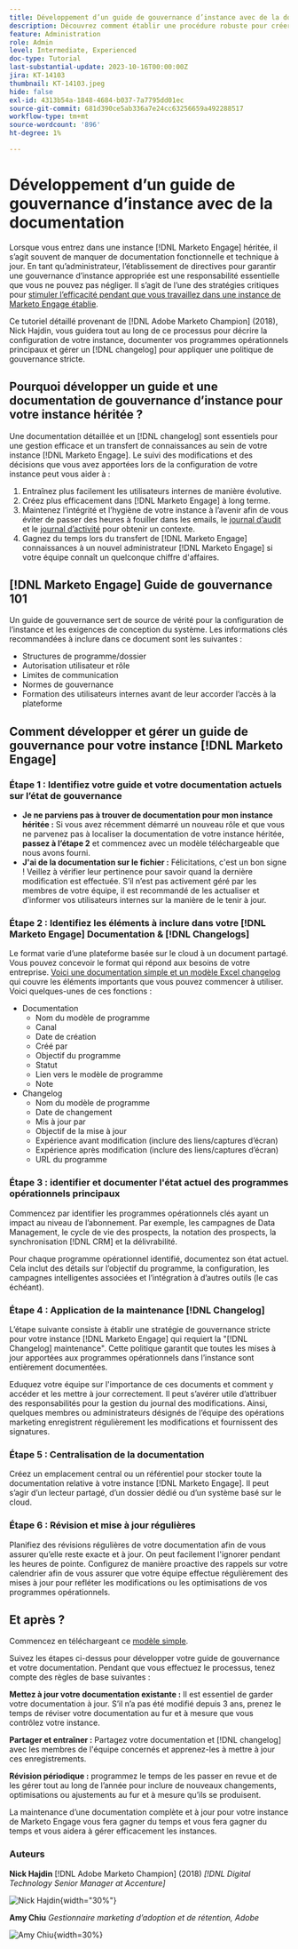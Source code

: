 ```yaml
---
title: Développement d’un guide de gouvernance d’instance avec de la documentation
description: Découvrez comment établir une procédure robuste pour créer et gérer la documentation et le fichier de modification pour votre instance de Marketo Engage. Cela permet non seulement de gagner du temps pour le partage des connaissances de votre équipe, mais également d’améliorer la santé et l’efficacité de votre instance.
feature: Administration
role: Admin
level: Intermediate, Experienced
doc-type: Tutorial
last-substantial-update: 2023-10-16T00:00:00Z
jira: KT-14103
thumbnail: KT-14103.jpeg
hide: false
exl-id: 4313b54a-1848-4684-b037-7a7795dd01ec
source-git-commit: 681d390ce5ab336a7e24cc63256659a492288517
workflow-type: tm+mt
source-wordcount: '896'
ht-degree: 1%

---
```


# Développement d’un guide de gouvernance d’instance avec de la documentation

Lorsque vous entrez dans une instance [!DNL Marketo Engage] héritée, il s’agit souvent de manquer de documentation fonctionnelle et technique à jour. En tant qu’administrateur, l’établissement de directives pour garantir une gouvernance d’instance appropriée est une responsabilité essentielle que vous ne pouvez pas négliger. Il s’agit de l’une des stratégies critiques pour [stimuler l’efficacité pendant que vous travaillez dans une instance de Marketo Engage établie](https://nation.marketo.com/t5/champion-program-blogs/3-tips-to-increase-your-efficiency-in-an-inherited-instance/ba-p/247582).

Ce tutoriel détaillé provenant de [!DNL Adobe Marketo Champion] (2018), Nick Hajdin, vous guidera tout au long de ce processus pour décrire la configuration de votre instance, documenter vos programmes opérationnels principaux et gérer un [!DNL changelog] pour appliquer une politique de gouvernance stricte.

## Pourquoi développer un guide et une documentation de gouvernance d’instance pour votre instance héritée ?

Une documentation détaillée et un [!DNL changelog] sont essentiels pour une gestion efficace et un transfert de connaissances au sein de votre instance [!DNL Marketo Engage]. Le suivi des modifications et des décisions que vous avez apportées lors de la configuration de votre instance peut vous aider à :

1. Entraînez plus facilement les utilisateurs internes de manière évolutive.
2. Créez plus efficacement dans [!DNL Marketo Engage] à long terme.
3. Maintenez l’intégrité et l’hygiène de votre instance à l’avenir afin de vous éviter de passer des heures à fouiller dans les emails, le [journal d’audit](https://experienceleague.adobe.com/docs/marketo/using/product-docs/administration/audit-trail/audit-trail-overview.html?lang=fr) et le [journal d’activité](https://experienceleague.adobe.com/docs/marketo/using/product-docs/core-marketo-concepts/smart-lists-and-static-lists/managing-people-in-smart-lists/locate-the-activity-log-for-a-person.html?lang=fr) pour obtenir un contexte.
4. Gagnez du temps lors du transfert de [!DNL Marketo Engage] connaissances à un nouvel administrateur [!DNL Marketo Engage] si votre équipe connaît un quelconque chiffre d&#39;affaires.

## [!DNL Marketo Engage] Guide de gouvernance 101

Un guide de gouvernance sert de source de vérité pour la configuration de l’instance et les exigences de conception du système. Les informations clés recommandées à inclure dans ce document sont les suivantes :

* Structures de programme/dossier
* Autorisation utilisateur et rôle
* Limites de communication
* Normes de gouvernance
* Formation des utilisateurs internes avant de leur accorder l’accès à la plateforme

## Comment développer et gérer un guide de gouvernance pour votre instance [!DNL Marketo Engage]

### Étape 1 : Identifiez votre guide et votre documentation actuels sur l’état de gouvernance

* **Je ne parviens pas à trouver de documentation pour mon instance héritée :** Si vous avez récemment démarré un nouveau rôle et que vous ne parvenez pas à localiser la documentation de votre instance héritée, **passez à l’étape 2** et commencez avec un modèle téléchargeable que nous avons fourni.
* **J&#39;ai de la documentation sur le fichier :** Félicitations, c&#39;est un bon signe ! Veillez à vérifier leur pertinence pour savoir quand la dernière modification est effectuée. S’il n’est pas activement géré par les membres de votre équipe, il est recommandé de les actualiser et d’informer vos utilisateurs internes sur la manière de le tenir à jour.

### Étape 2 : Identifiez les éléments à inclure dans votre [!DNL Marketo Engage] Documentation &amp; [!DNL Changelogs]

Le format varie d’une plateforme basée sur le cloud à un document partagé. Vous pouvez concevoir le format qui répond aux besoins de votre entreprise. [Voici une documentation simple et un modèle Excel changelog](/help/tutorial-inherited-instance/_assets/downloads/Adobe_Marketo_Engage_Inherited_Instance_Documentation-Changlog.xlsx) qui couvre les éléments importants que vous pouvez commencer à utiliser. Voici quelques-unes de ces fonctions :

* Documentation
   * Nom du modèle de programme
   * Canal
   * Date de création
   * Créé par
   * Objectif du programme
   * Statut
   * Lien vers le modèle de programme
   * Note
* Changelog
   * Nom du modèle de programme
   * Date de changement
   * Mis à jour par
   * Objectif de la mise à jour
   * Expérience avant modification (inclure des liens/captures d’écran)
   * Expérience après modification (inclure des liens/captures d’écran)
   * URL du programme

### Étape 3 : identifier et documenter l&#39;état actuel des programmes opérationnels principaux

Commencez par identifier les programmes opérationnels clés ayant un impact au niveau de l’abonnement. Par exemple, les campagnes de Data Management, le cycle de vie des prospects, la notation des prospects, la synchronisation [!DNL CRM] et la délivrabilité.

Pour chaque programme opérationnel identifié, documentez son état actuel. Cela inclut des détails sur l’objectif du programme, la configuration, les campagnes intelligentes associées et l’intégration à d’autres outils (le cas échéant).

### Étape 4 : Application de la maintenance [!DNL Changelog]

L’étape suivante consiste à établir une stratégie de gouvernance stricte pour votre instance [!DNL Marketo Engage] qui requiert la &quot;[!DNL Changelog] maintenance&quot;. Cette politique garantit que toutes les mises à jour apportées aux programmes opérationnels dans l’instance sont entièrement documentées.

Eduquez votre équipe sur l&#39;importance de ces documents et comment y accéder et les mettre à jour correctement. Il peut s’avérer utile d’attribuer des responsabilités pour la gestion du journal des modifications. Ainsi, quelques membres ou administrateurs désignés de l’équipe des opérations marketing enregistrent régulièrement les modifications et fournissent des signatures.

### Étape 5 : Centralisation de la documentation

Créez un emplacement central ou un référentiel pour stocker toute la documentation relative à votre instance [!DNL Marketo Engage]. Il peut s’agir d’un lecteur partagé, d’un dossier dédié ou d’un système basé sur le cloud.

### Étape 6 : Révision et mise à jour régulières

Planifiez des révisions régulières de votre documentation afin de vous assurer qu’elle reste exacte et à jour. On peut facilement l&#39;ignorer pendant les heures de pointe. Configurez de manière proactive des rappels sur votre calendrier afin de vous assurer que votre équipe effectue régulièrement des mises à jour pour refléter les modifications ou les optimisations de vos programmes opérationnels.

## Et après ?

Commencez en téléchargeant ce [modèle simple](/help/tutorial-inherited-instance/_assets/downloads/Adobe_Marketo_Engage_Inherited_Instance_Documentation-Changlog.xlsx).

Suivez les étapes ci-dessus pour développer votre guide de gouvernance et votre documentation. Pendant que vous effectuez le processus, tenez compte des règles de base suivantes :

**Mettez à jour votre documentation existante :**
Il est essentiel de garder votre documentation à jour. S’il n’a pas été modifié depuis 3 ans, prenez le temps de réviser votre documentation au fur et à mesure que vous contrôlez votre instance.

**Partager et entraîner :**
Partagez votre documentation et [!DNL changelog] avec les membres de l&#39;équipe concernés et apprenez-les à mettre à jour ces enregistrements.

**Révision périodique :** programmez le temps de les passer en revue et de les gérer tout au long de l’année pour inclure de nouveaux changements, optimisations ou ajustements au fur et à mesure qu’ils se produisent.

La maintenance d’une documentation complète et à jour pour votre instance de Marketo Engage vous fera gagner du temps et vous fera gagner du temps et vous aidera à gérer efficacement les instances.

### Auteurs

**Nick Hajdin**
[!DNL Adobe Marketo Champion] (2018)
*[!DNL Digital Technology Senior Manager at Accenture]*

![Nick Hajdin](/help/tutorial-inherited-instance/_assets/authors/Customer_Author_Nicholas_Hajdin.png){width="30%"}

**Amy Chiu**
*Gestionnaire marketing d’adoption et de rétention, Adobe*

![Amy Chiu](/help/tutorial-inherited-instance/_assets/authors/Adobe_Author_Amy_Chiu.png){width=30%}
